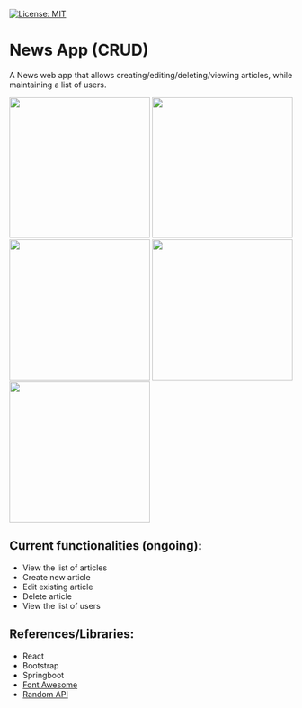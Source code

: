 [![License: MIT](https://img.shields.io/badge/License-MIT-yellow.svg)](https://opensource.org/licenses/MIT)

# News App (CRUD)

A News web app that allows creating/editing/deleting/viewing articles, while maintaining a list of users.

<img src="https://github.com/minhducubc97/Chess-AI/blob/master/img/Home.PNG" height="250">
<img src="https://github.com/minhducubc97/Chess-AI/blob/master/img/Articles.PNG" height="250">
<img src="https://github.com/minhducubc97/Chess-AI/blob/master/img/AddArticles.PNG" height="250">
<img src="https://github.com/minhducubc97/Chess-AI/blob/master/img/EditArticles.PNG" height="250">
<img src="https://github.com/minhducubc97/Chess-AI/blob/master/img/Users.PNG" height="250">

## Current functionalities (ongoing):

- View the list of articles
- Create new article
- Edit existing article
- Delete article
- View the list of users

## References/Libraries:

- React
- Bootstrap
- Springboot
- [Font Awesome](https://github.com/FortAwesome/Font-Awesome)
- [Random API](https://randomapi.com/)